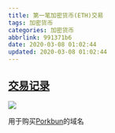 ```yaml
---
title: 第一笔加密货币(ETH)交易
tags: 加密货币
categories: 加密货币
abbrlink: 991371b6
date: 2020-03-08 01:02:44
updated: 2020-03-08 01:02:44
---
```


## [交易记录](https://etherchain.org/tx/0x3074afacd5d2450c5aa58264ed26e64bc8677a6f62d699911a82b59c98bd15df)

![](https://i.loli.net/2020/03/08/KDmsLbe384hV6rj.png)

用于购买[Porkbun](https://porkbun.com/)的域名